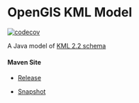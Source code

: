 # OpenGIS KML Model

[![codecov](https://codecov.io/gh/bremersee/kml-model/branch/develop/graph/badge.svg)](https://codecov.io/gh/bremersee/kml-model)

A Java model of [KML 2.2 schema](http://www.opengis.net/kml/2.2)

#### Maven Site

- [Release](https://bremersee.github.io/kml-model/index.html)

- [Snapshot](https://nexus.bremersee.org/repository/maven-sites/kml-model/3.0.0-SNAPSHOT/index.html)
